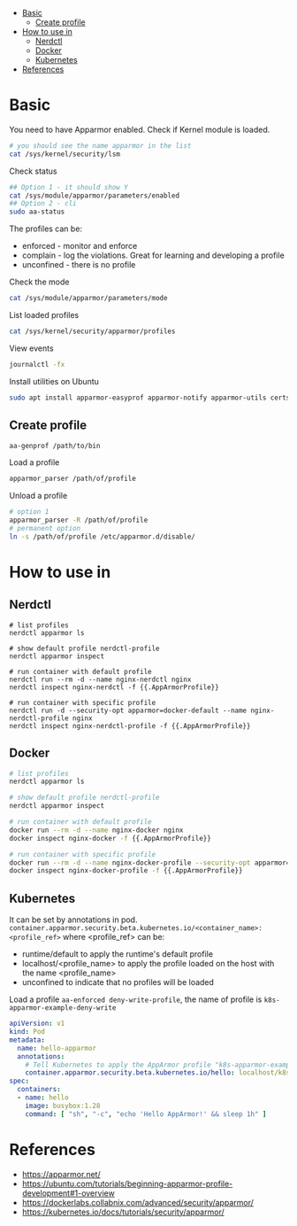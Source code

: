 - [Basic](#basic)
  - [Create profile](#create-profile)
- [How to use in](#how-to-use-in)
  - [Nerdctl](#nerdctl)
  - [Docker](#docker)
  - [Kubernetes](#kubernetes)
- [References](#references)

# Basic 
You need to have Apparmor enabled. Check if Kernel module is loaded.
```bash
# you should see the name apparmor in the list
cat /sys/kernel/security/lsm
```

Check status

```bash
## Option 1 - it should show Y
cat /sys/module/apparmor/parameters/enabled
## Option 2 - cli
sudo aa-status
```

The profiles can be:
* enforced - monitor and enforce 
* complain - log the violations. Great for learning and developing a profile
* unconfined - there is no profile

Check the mode
```bash
cat /sys/module/apparmor/parameters/mode
```

List loaded profiles
```bash
cat /sys/kernel/security/apparmor/profiles
```

View events
```bash
journalctl -fx
```

Install utilities on Ubuntu
```bash
sudo apt install apparmor-easyprof apparmor-notify apparmor-utils certspotter
```

## Create profile
```bash
aa-genprof /path/to/bin
```

Load a profile
 ```bash
 apparmor_parser /path/of/profile
 ```

Unload a profile
 ```bash
 # option 1
 apparmor_parser -R /path/of/profile
 # permanent option
 ln -s /path/of/profile /etc/apparmor.d/disable/
 ```

# How to use in
## Nerdctl
```console
# list profiles
nerdctl apparmor ls

# show default profile nerdctl-profile
nerdctl apparmor inspect

# run container with default profile
nerdctl run --rm -d --name nginx-nerdctl nginx
nerdctl inspect nginx-nerdctl -f {{.AppArmorProfile}}

# run container with specific profile
nerdctl run -d --security-opt apparmor=docker-default --name nginx-nerdctl-profile nginx
nerdctl inspect nginx-nerdctl-profile -f {{.AppArmorProfile}}
```
## Docker
```bash
# list profiles
nerdctl apparmor ls

# show default profile nerdctl-profile
nerdctl apparmor inspect

# run container with default profile
docker run --rm -d --name nginx-docker nginx
docker inspect nginx-docker -f {{.AppArmorProfile}}

# run container with specific profile
docker run --rm -d --name nginx-docker-profile --security-opt apparmor=nerdctl-default nginx
docker inspect nginx-docker-profile -f {{.AppArmorProfile}}
```
## Kubernetes
It can be set by annotations in pod. `container.apparmor.security.beta.kubernetes.io/<container_name>: <profile_ref>`
where <profile_ref> can be:
* runtime/default to apply the runtime's default profile
* localhost/<profile_name> to apply the profile loaded on the host with the name <profile_name>
* unconfined to indicate that no profiles will be loaded

Load a profile `aa-enforced deny-write-profile`, the name of profile is `k8s-apparmor-example-deny-write`

```yaml
apiVersion: v1
kind: Pod
metadata:
  name: hello-apparmor
  annotations:
    # Tell Kubernetes to apply the AppArmor profile "k8s-apparmor-example-deny-write" in the hello container    
    container.apparmor.security.beta.kubernetes.io/hello: localhost/k8s-apparmor-example-deny-write
spec:
  containers:
  - name: hello
    image: busybox:1.28
    command: [ "sh", "-c", "echo 'Hello AppArmor!' && sleep 1h" ]
```




# References
* https://apparmor.net/
* https://ubuntu.com/tutorials/beginning-apparmor-profile-development#1-overview
* https://dockerlabs.collabnix.com/advanced/security/apparmor/
* https://kubernetes.io/docs/tutorials/security/apparmor/


